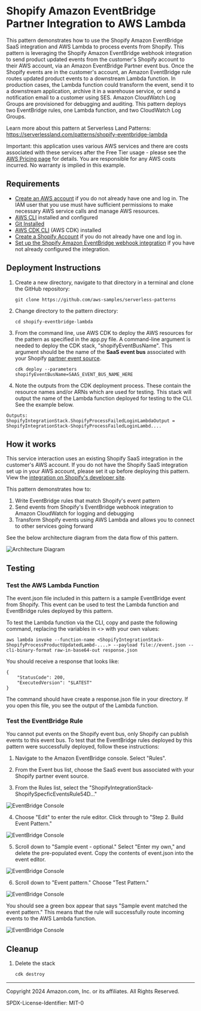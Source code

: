 # Shopify Amazon EventBridge Partner Integration to AWS Lambda

This pattern demonstrates how to use the Shopify Amazon EventBridge SaaS integration and AWS Lambda to process events from Shopify. This pattern is leveraging the Shopify Amazon EventBridge webhook integration to send product updated events from the customer's Shopify account to their AWS account, via an Amazon EventBridge Partner event bus. Once the Shopify events are in the customer's account, an Amazon EventBridge rule routes updated product events to a downstream Lambda function. In production cases, the Lambda function could transform the event, send it to a downstream application, archive it in a warehouse service, or send a notification email to a customer using SES. Amazon CloudWatch Log Groups are provisioned for debugging and auditing. This pattern deploys two EventBridge rules, one Lambda function, and two CloudWatch Log Groups.
    
Learn more about this pattern at Serverless Land Patterns: https://serverlessland.com/patterns/shopify-eventbridge-lambda

Important: this application uses various AWS services and there are costs associated with these services after the Free Tier usage - please see the [AWS Pricing page](https://aws.amazon.com/pricing/) for details. You are responsible for any AWS costs incurred. No warranty is implied in this example.

## Requirements

* [Create an AWS account](https://portal.aws.amazon.com/gp/aws/developer/registration/index.html) if you do not already have one and log in. The IAM user that you use must have sufficient permissions to make necessary AWS service calls and manage AWS resources.
* [AWS CLI](https://docs.aws.amazon.com/cli/latest/userguide/install-cliv2.html) installed and configured
* [Git Installed](https://git-scm.com/book/en/v2/Getting-Started-Installing-Git)
* [AWS CDK CLI](https://docs.aws.amazon.com/cdk/v2/guide/getting_started.html) (AWS CDK) installed
* [Create a Shopify Account](https://accounts.shopify.com/signup?rid=645a3a17-4ed1-4d68-94ab-de416384059a) if you do not already have one and log in. 
* [Set up the Shopify Amazon EventBridge webhook integration](https://shopify.dev/docs/apps/build/webhooks/configuration/eventbridge) if you have not already configured the integration.


## Deployment Instructions

1. Create a new directory, navigate to that directory in a terminal and clone the GitHub repository:
    ``` 
    git clone https://github.com/aws-samples/serverless-patterns
    ```
2. Change directory to the pattern directory:
    ```
    cd shopify-eventbridge-lambda
    ```
3. From the command line, use AWS CDK to deploy the AWS resources for the pattern as specified in the app.py file. A command-line argument is needed to deploy the CDK stack, "shopifyEventBusName". This argument should be the name of the **SaaS event bus** associated with your Shopify [partner event source](https://docs.aws.amazon.com/eventbridge/latest/userguide/eb-saas.html).
    ```
    cdk deploy --parameters shopifyEventBusName=SAAS_EVENT_BUS_NAME_HERE
    ```

4. Note the outputs from the CDK deployment process. These contain the resource names and/or ARNs which are used for testing. This stack will output the name of the Lambda function deployed for testing to the CLI. See the example below. 

```
Outputs:
ShopifyIntegrationStack.ShopifyProcessFailedLoginLambdaOutput = ShopifyIntegrationStack-ShopifyProcessFailedLoginLambd....
```

## How it works

This service interaction uses an existing Shopify SaaS integration in the customer's AWS account. If you do not have the Shopify SaaS integration set up in your AWS account, please set it up before deploying this pattern. View the [integration on Shopify's developer site](https://shopify.dev/docs/apps/build/webhooks/configuration/eventbridge#eventbridge-payload-structure).

This pattern demonstrates how to:
1. Write EventBridge rules that match Shopify's event pattern
2. Send events from Shopify's EventBridge webhook integration to Amazon CloudWatch for logging and debugging
3. Transform Shopify events using AWS Lambda and allows you to connect to other services going forward

See the below architecture diagram from the data flow of this pattern. 

![Architecture Diagram](./img/readme-arch-diagram.png)

## Testing

### Test the AWS Lambda Function

The event.json file included in this pattern is a sample EventBridge event from Shopify. This event can be used to test the Lambda function and EventBridge rules deployed by this pattern.

To test the Lambda function via the CLI, copy and paste the following command, replacing the variables in <> with your own values:
```
aws lambda invoke --function-name <ShopifyIntegrationStack-ShopifyProcessProductUpdatedLambd-....> --payload file://event.json --cli-binary-format raw-in-base64-out response.json
```

You should receive a response that looks like: 
```
{
    "StatusCode": 200,
    "ExecutedVersion": "$LATEST"
}
```

The command should have create a response.json file in your directory. If you open this file, you see the output of the Lambda function.  

### Test the EventBridge Rule

You cannot put events on the Shopify event bus, only Shopify can publish events to this event bus. To test that the EventBridge rules deployed by this pattern were successfully deployed, follow these instructions: 

1. Navigate to the Amazon EventBridge console. Select "Rules". 

2. From the Event bus list, choose the SaaS event bus associated with your Shopify partner event source. 

3. From the Rules list, select the "ShopifyIntegrationStack-ShopifySpecficEventsRule54D..." 

![EventBridge Console](./img/EBconsole-rules.png)

4. Choose "Edit" to enter the rule editor. Click through to "Step 2. Build Event Pattern." 

![EventBridge Console](./img/BuildEvent.png)

5. Scroll down to "Sample event - optional." Select "Enter my own," and delete the pre-populated event. Copy the contents of event.json into the event editor. 

![EventBridge Console](./img/SampleEvent.png)

6. Scroll down to "Event pattern." Choose "Test Pattern." 

![EventBridge Console](./img/TestEvent.png)

You should see a green box appear that says "Sample event matched the event pattern." This means that the rule will successfully route incoming events to the AWS Lambda function. 

![EventBridge Console](./img/TestEventSuccessful.png)


## Cleanup
 
1. Delete the stack
    ```bash
    cdk destroy
    ```

----
Copyright 2024 Amazon.com, Inc. or its affiliates. All Rights Reserved.

SPDX-License-Identifier: MIT-0